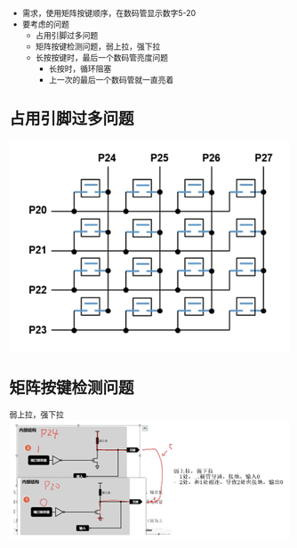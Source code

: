 - 需求，使用矩阵按键顺序，在数码管显示数字5-20
- 要考虑的问题
	- 占用引脚过多问题
	- 矩阵按键检测问题，弱上拉，强下拉
	- 长按按键时，最后一个数码管亮度问题
		- 长按时，循环阻塞
		- 上一次的最后一个数码管就一直亮着
# 占用引脚过多问题
![](../photo/Pasted%20image%2020250815153700.png)
# 矩阵按键检测问题

弱上拉，强下拉
![](../photo/Pasted%20image%2020250815154439.png)
